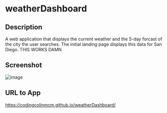 # weatherDashboard

## Description

A web application that displays the current weather and the 5-day forcast of the city the user searches. The initial landing page displays this data for San Diego. THIS WORKS DAMN

## Screenshot

![image](https://user-images.githubusercontent.com/112663656/198859584-5e880983-e237-40c7-a936-3ef0d05e6b39.png)


## URL to App
https://codingcolinmcm.github.io/weatherDashboard/
